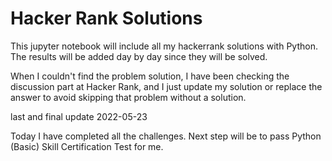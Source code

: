 # Hacker Rank Solutions

This jupyter notebook will include all my hackerrank solutions with Python.
The results will be added day by day since they will be solved.

When I couldn't find the problem solution, I have been checking the discussion part at Hacker Rank, 
and I just update my solution or replace the answer to avoid skipping that problem without a solution.

last and final update 2022-05-23

Today I have completed all the challenges. Next step will be to pass Python (Basic) Skill Certification Test for me. 